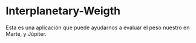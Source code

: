 # Interplanetary-Weigth
Esta es una aplicación que puede ayudarnos a evaluar el peso nuestro en Marte, y Júpiter.
